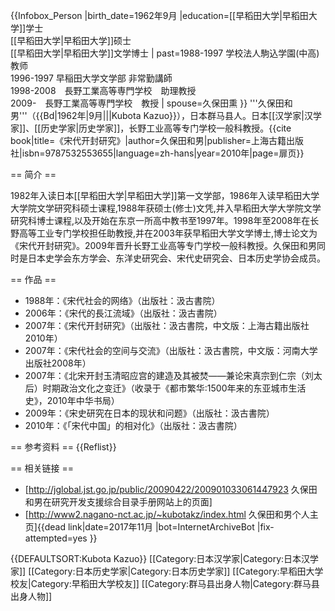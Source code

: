 {{Infobox_Person
|birth_date=1962年9月
|education=[[早稻田大学|早稻田大学]]学士<br>[[早稻田大学|早稻田大学]]硕士<Br>[[早稻田大学|早稻田大学]]文学博士
| past=1988-1997 学校法人駒込学園(中高) 教师<br>1996-1997 早稲田大学文学部 非常勤講師<br>1998-2008　長野工業高等専門学校　助理教授<br>2009-　長野工業高等専門学校　教授
| spouse=久保田熏
}}
'''久保田和男'''（{{Bd|1962年|9月|||Kubota Kazuo}}），日本群马县人。日本[[汉学家|汉学家]]、[[历史学家|历史学家]]，长野工业高等专门学校一般科教授。<ref>{{cite book|title=《宋代开封研究》|author=久保田和男|publisher=上海古籍出版社|isbn=9787532553655|language=zh-hans|year=2010年|page=扉页}}</ref>

== 简介 ==

1982年入读日本[[早稻田大学|早稻田大学]]第一文学部，1986年入读早稻田大学大学院文学研究科硕士课程,1988年获硕士(修士)文凭,并入早稻田大学大学院文学研究科博士课程,以及开始在东京一所高中教书至1997年。1998年至2008年在长野高等工业专门学校担任助教授,并在2003年获早稻田大学文学博士,博士论文为《宋代开封研究》。2009年晋升长野工业高等专门学校一般科教授。久保田和男同时是日本史学会东方学会、东洋史研究会、宋代史研究会、日本历史学协会成员。

== 作品 ==

* 1988年：《宋代社会的网络》（出版社：汲古書院）
* 2006年：《宋代的長江流域》（出版社：汲古書院）
* 2007年：《宋代开封研究》（出版社：汲古書院，中文版：上海古籍出版社2010年）
* 2007年：《宋代社会的空间与交流》（出版社：汲古書院，中文版：河南大学出版社2008年）
* 2007年：《北宋开封玉清昭应宫的建造及其被焚——兼论宋真宗到仁宗（刘太后）时期政治文化之变迁》（收录于《都市繁华:1500年来的东亚城市生活史》，2010年中华书局）
* 2009年：《宋史研究在日本的现状和问题》（出版社：汲古書院）
* 2010年：《「宋代中国」的相对化》（出版社：汲古書院）

== 参考资料 ==
{{Reflist}}

== 相关链接 ==
* [http://jglobal.jst.go.jp/public/20090422/200901033061447923 久保田和男在研究开发支援综合目录手册网站上的页面]
* [http://www2.nagano-nct.ac.jp/~kubotakz/index.html 久保田和男个人主页]{{dead link|date=2017年11月 |bot=InternetArchiveBot |fix-attempted=yes }}

{{DEFAULTSORT:Kubota Kazuo}}
[[Category:日本汉学家|Category:日本汉学家]]
[[Category:日本历史学家|Category:日本历史学家]]
[[Category:早稻田大学校友|Category:早稻田大学校友]]
[[Category:群马县出身人物|Category:群马县出身人物]]